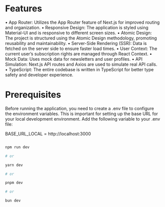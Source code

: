 # Features

• App Router: Utilizes the App Router feature of Next.js for improved routing and organization.
• Responsive Design: The application is styled using Material-UI and is responsive to different screen sizes.
• Atomic Design: The project is structured using the Atomic Design methodology, promoting reusability and maintainability.
• Server-Side Rendering (SSR): Data is fetched on the server side to ensure faster load times.
• User Context: The current user’s subscription rights are managed through React Context.
• Mock Data: Uses mock data for newsletters and user profiles.
• API Simulation: Next.js API routes and Axios are used to simulate real API calls.
• TypeScript: The entire codebase is written in TypeScript for better type safety and developer experience.

# Prerequisites

Before running the application, you need to create a .env file to configure the environment variables. This is important for setting up the base URL for your local development environment.
Add the following variable to your .env file:

BASE_URL_LOCAL = http://localhost:3000

```bash

npm run dev

# or

yarn dev

# or

pnpm dev

# or

bun dev
```
